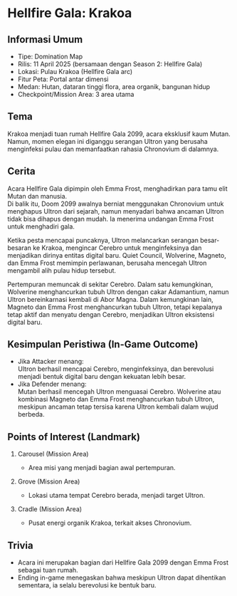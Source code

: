 # Hellfire Gala: Krakoa

## Informasi Umum
- Tipe: Domination Map  
- Rilis: 11 April 2025 (bersamaan dengan Season 2: Hellfire Gala)  
- Lokasi: Pulau Krakoa (Hellfire Gala arc)  
- Fitur Peta: Portal antar dimensi  
- Medan: Hutan, dataran tinggi flora, area organik, bangunan hidup  
- Checkpoint/Mission Area: 3 area utama  

## Tema
Krakoa menjadi tuan rumah Hellfire Gala 2099, acara eksklusif kaum Mutan. Namun, momen elegan ini diganggu serangan Ultron yang berusaha menginfeksi pulau dan memanfaatkan rahasia Chronovium di dalamnya.

## Cerita
Acara Hellfire Gala dipimpin oleh Emma Frost, menghadirkan para tamu elit Mutan dan manusia.  
Di balik itu, Doom 2099 awalnya berniat menggunakan Chronovium untuk menghapus Ultron dari sejarah, namun menyadari bahwa ancaman Ultron tidak bisa dihapus dengan mudah. Ia menerima undangan Emma Frost untuk menghadiri gala.  

Ketika pesta mencapai puncaknya, Ultron melancarkan serangan besar-besaran ke Krakoa, mengincar Cerebro untuk menginfeksinya dan menjadikan dirinya entitas digital baru. Quiet Council, Wolverine, Magneto, dan Emma Frost memimpin perlawanan, berusaha mencegah Ultron mengambil alih pulau hidup tersebut.  

Pertempuran memuncak di sekitar Cerebro. Dalam satu kemungkinan, Wolverine menghancurkan tubuh Ultron dengan cakar Adamantium, namun Ultron bereinkarnasi kembali di Abor Magna. Dalam kemungkinan lain, Magneto dan Emma Frost menghancurkan tubuh Ultron, tetapi kepalanya tetap aktif dan menyatu dengan Cerebro, menjadikan Ultron eksistensi digital baru.

## Kesimpulan Peristiwa (In-Game Outcome)
- Jika Attacker menang:  
  Ultron berhasil mencapai Cerebro, menginfeksinya, dan berevolusi menjadi bentuk digital baru dengan kekuatan lebih besar.  
- Jika Defender menang:  
  Mutan berhasil mencegah Ultron menguasai Cerebro. Wolverine atau kombinasi Magneto dan Emma Frost menghancurkan tubuh Ultron, meskipun ancaman tetap tersisa karena Ultron kembali dalam wujud berbeda.  

## Points of Interest (Landmark)
1. Carousel (Mission Area)  
   - Area misi yang menjadi bagian awal pertempuran.  

2. Grove (Mission Area)  
   - Lokasi utama tempat Cerebro berada, menjadi target Ultron.  

3. Cradle (Mission Area)  
   - Pusat energi organik Krakoa, terkait akses Chronovium.  

## Trivia
- Acara ini merupakan bagian dari Hellfire Gala 2099 dengan Emma Frost sebagai tuan rumah.  
- Ending in-game menegaskan bahwa meskipun Ultron dapat dihentikan sementara, ia selalu berevolusi ke bentuk baru.  

